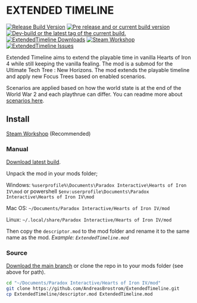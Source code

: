 # EXTENDED TIMELINE
<a href="https://github.com/AndreasBrostrom/ExtendedTimeline/releases/latest"><img src="https://img.shields.io/github/release/AndreasBrostrom/ExtendedTimeline.svg?style=for-the-badge&label=Release%20Build" alt="Release Build Version"></a>
<a href="https://github.com/AndreasBrostrom/ExtendedTimeline/releases/"><img src="https://img.shields.io/github/release/AndreasBrostrom/ExtendedTimeline/all.svg?style=for-the-badge&label=Pre-release" alt="Pre release and or current build version"></a>
<a href="https://github.com/AndreasBrostrom/ExtendedTimeline/tags"><img src="https://img.shields.io/github/tag/AndreasBrostrom/ExtendedTimeline.svg?style=for-the-badge&colorB=df2d00&label=Latest%20Tag" alt="Dev-build or the latest tag of the current build."></a><br>
<a href="https://github.com/AndreasBrostrom/ExtendedTimeline/releases/latest"><img src="https://img.shields.io/github/downloads/AndreasBrostrom/ExtendedTimeline/total.svg?style=for-the-badge&label=Downloads" alt="ExtendedTimeline Downloads"></a>
<a href="https://steamcommunity.com/sharedfiles/filedetails/?id=2747306152"><img src="https://img.shields.io/endpoint.svg?url=https%3A%2F%2Fshieldsio-steam-workshop.jross.me%2F2747306152&style=for-the-badge" alt="Steam Workshop"></a>
<a href="https://github.com/AndreasBrostrom/ExtendedTimeline/issues"><img src="https://img.shields.io/github/issues-raw/AndreasBrostrom/ExtendedTimeline.svg?style=for-the-badge&label=Issues" alt="ExtendedTimeline Issues"></a>

Extended Timeline aims to extend the playable time in vanilla Hearts of Iron 4 while still keeping the vanilla fealing.
The mod is a submod for the Ultimate Tech Tree : New Horizons.
The mod extends the playable timeline and apply new Focus Trees based on enabled scenarios.

Scenarios are applied based on how the world state is at the end of the World War 2 and each playthrue can differ. You can readme more about [scenarios here](https://github.com/ExtendedTimeline/ExtendedTimeline/blob/main/docs/scenario.md).

## Install
[Steam Workshop](https://steamcommunity.com/sharedfiles/filedetails/?id=2747306152) (Recommended)

### Manual
[Download latest build](https://github.com/AndreasBrostrom/ExtendedTimeline/releases/latest).

Unpack the mod in your mods folder;

Windows:
`%userprofile%\Documents\Paradox Interactive\Hearts of Iron IV\mod` or powershell `$env:userprofile\Documents\Paradox Interactive\Hearts of Iron IV\mod`

Mac OS: `~/Documents/Paradox Interactive/Hearts of Iron IV/mod`

Linux: `~/.local/share/Paradox Interactive/Hearts of Iron IV/mod`

Then copy the `descriptor.mod` to the mod folder and rename it to the same name as the mod. *Example: `ExtendedTimeline.mod`*

### Source
[Download the main branch](https://github.com/AndreasBrostrom/ExtendedTimeline/archive/refs/heads/main.zip) or clone the repo in to your mods folder (see above for path).

```bash
cd "~/Documents/Paradox Interactive/Hearts of Iron IV/mod"
git clone https://github.com/AndreasBrostrom/ExtendedTimeline.git
cp ExtendedTimeline/descriptor.mod ExtendedTimeline.mod
```

